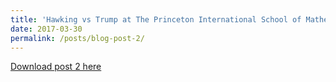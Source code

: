 ```yaml
---
title: 'Hawking vs Trump at The Princeton International School of Mathematics and Science'
date: 2017-03-30
permalink: /posts/blog-post-2/
---
```


<a href = "http://chengguo2000.github.io/files/Blog-Posts/2_-_Hawking_vs_Trump_at_The_Princeton_International_School_of_Mathematics_and_Science.pdf">Download post 2 here</a>